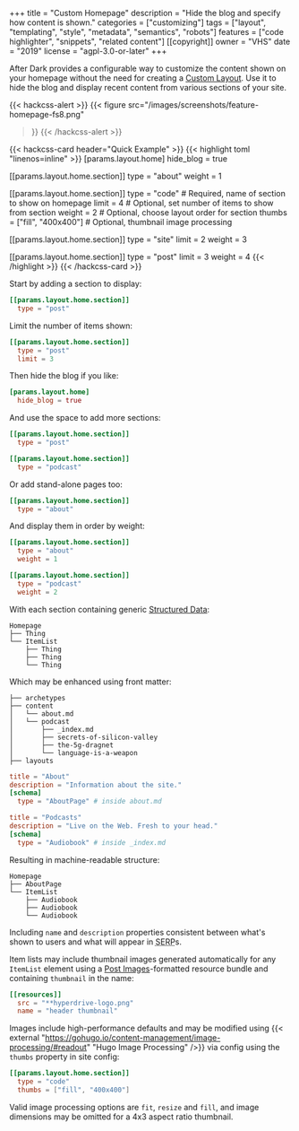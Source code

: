+++
title = "Custom Homepage"
description = "Hide the blog and specify how content is shown."
categories = ["customizing"]
tags = ["layout", "templating", "style", "metadata", "semantics", "robots"]
features = ["code highlighter", "snippets", "related content"]
[[copyright]]
  owner = "VHS"
  date = "2019"
  license = "agpl-3.0-or-later"
+++

After Dark provides a configurable way to customize the content shown on your homepage without the need for creating a [Custom Layout](../custom-layouts). Use it to hide the blog and display recent content from various sections of your site.

{{< hackcss-alert >}}
{{< figure
  src="/images/screenshots/feature-homepage-fs8.png"
>}}
{{< /hackcss-alert >}}

{{< hackcss-card header="Quick Example" >}}
{{< highlight toml "linenos=inline" >}}
[params.layout.home]
  hide_blog = true

[[params.layout.home.section]]
  type = "about"
  weight = 1

[[params.layout.home.section]]
  type = "code" # Required, name of section to show on homepage
  limit = 4 # Optional, set number of items to show from section
  weight = 2 # Optional, choose layout order for section
  thumbs = ["fill", "400x400"] # Optional, thumbnail image processing

[[params.layout.home.section]]
  type = "site"
  limit = 2
  weight = 3

[[params.layout.home.section]]
  type = "post"
  limit = 3
  weight = 4
{{< /highlight >}}
{{< /hackcss-card >}}

Start by adding a section to display:

```toml
[[params.layout.home.section]]
  type = "post"
```

Limit the number of items shown:

```toml
[[params.layout.home.section]]
  type = "post"
  limit = 3
```

Then hide the blog if you like:

```toml
[params.layout.home]
  hide_blog = true
```

And use the space to add more sections:

```toml
[[params.layout.home.section]]
  type = "post"

[[params.layout.home.section]]
  type = "podcast"
```

Or add stand-alone pages too:

```toml
[[params.layout.home.section]]
  type = "about"
```

And display them in order by weight:

```toml
[[params.layout.home.section]]
  type = "about"
  weight = 1

[[params.layout.home.section]]
  type = "podcast"
  weight = 2
```

With each section containing generic [Structured Data](../structured-data):

```
Homepage
├── Thing
└── ItemList
    ├── Thing
    ├── Thing
    └── Thing
```

Which may be enhanced using front matter:

```
├── archetypes
├── content
│   └── about.md
│   └── podcast
│       ├── _index.md
│       ├── secrets-of-silicon-valley
│       ├── the-5g-dragnet
│       └── language-is-a-weapon
├── layouts
```

```toml
title = "About"
description = "Information about the site."
[schema]
  type = "AboutPage" # inside about.md
```

```toml
title = "Podcasts"
description = "Live on the Web. Fresh to your head."
[schema]
  type = "Audiobook" # inside _index.md
```

Resulting in machine-readable structure:

```
Homepage
├── AboutPage
└── ItemList
    ├── Audiobook
    ├── Audiobook
    └── Audiobook
```

Including `name` and `description` properties consistent between what's shown to users and what will appear in <abbr title="Search Engine Results Page">SERP</abbr>s.

Item lists may include thumbnail images generated automatically for any `ItemList` element using a [Post Images](../post-images)-formatted resource bundle and containing `thumbnail` in the name:

```toml
[[resources]]
  src = "**hyperdrive-logo.png"
  name = "header thumbnail"
```

Images include high-performance defaults and may be modified using {{< external "https://gohugo.io/content-management/image-processing/#readout" "Hugo Image Processing" />}} via config using the `thumbs` property in site config:

```toml
[[params.layout.home.section]]
  type = "code"
  thumbs = ["fill", "400x400"]
```

Valid image processing options are `fit`, `resize` and `fill`, and image dimensions may be omitted for a 4x3 aspect ratio thumbnail.
